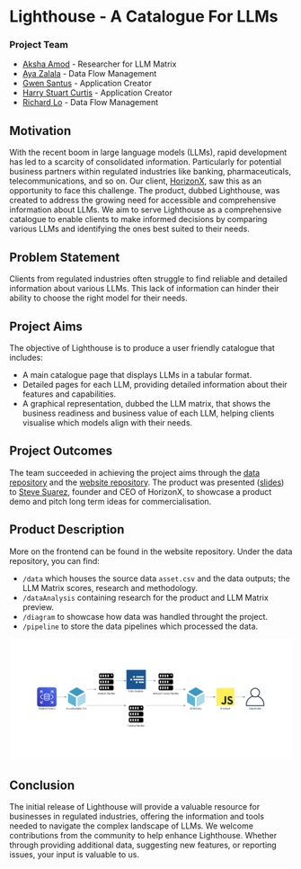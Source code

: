# Lighthouse - A Catalogue For LLMs

### Project Team

- [Aksha Amod](<https://github.com/akshaamod>) - Researcher for LLM Matrix
- [Aya Zalala](<https://github.com/azalzala>) - Data Flow Management
- [Gwen Santus](<https://github.com/gtsantus>) - Application Creator
- [Harry Stuart Curtis](<https://github.com/Rustic-Citrus>) - Application Creator
- [Richard Lo](<https://github.com/RichardLoProjects>) - Data Flow Management


## Motivation

With the recent boom in large language models (LLMs), rapid development has led to a scarcity of consolidated information. Particularly for potential business partners within regulated industries like banking, pharmaceuticals, telecommunications, and so on. Our client, [HorizonX](<https://www.horizonxc.com/>), saw this as an opportunity to face this challenge. The product, dubbed Lighthouse, was created to address the growing need for accessible and comprehensive information about LLMs. We aim to serve Lighthouse as a comprehensive catalogue to enable clients to make informed decisions by comparing various LLMs and identifying the ones best suited to their needs.

## Problem Statement

Clients from regulated industries often struggle to find reliable and detailed information about various LLMs. This lack of information can hinder their ability to choose the right model for their needs.

## Project Aims

The objective of Lighthouse is to produce a user friendly catalogue that includes:

- A main catalogue page that displays LLMs in a tabular format.
- Detailed pages for each LLM, providing detailed information about their features and capabilities.
- A graphical representation, dubbed the LLM matrix, that shows the business readiness and business value of each LLM, helping clients visualise which models align with their needs.

## Project Outcomes

The team succeeded in achieving the project aims through the [data repository](<https://github.com/RichardLoProjects/DF_2024_wk14_HackathonJuly24>) and the [website repository](<https://github.com/Rustic-Citrus/hackathon>). The product was presented ([slides](https://github.com/RichardLoProjects/DF_2024_wk14_HackathonJuly24/blob/main/4lgorithm%20-%20Lighthouse.pdf)) to [Steve Suarez](<https://www.linkedin.com/stevexsuarez>), founder and CEO of HorizonX, to showcase a product demo and pitch long term ideas for commercialisation.

## Product Description

More on the frontend can be found in the website repository. Under the data repository, you can find:

- `/data` which houses the source data `asset.csv` and the data outputs; the LLM Matrix scores, research and methodology.
- `/dataAnalysis` containing research for the product and LLM Matrix preview.
- `/diagram` to showcase how data was handled throught the project.
- `/pipeline` to store the data pipelines which processed the data.

![Data diagram](https://github.com/RichardLoProjects/DF_2024_wk14_HackathonJuly24/blob/main/diagram/data_flow_diagram.png)

## Conclusion

The initial release of Lighthouse will provide a valuable resource for businesses in regulated industries, offering the information and tools needed to navigate the complex landscape of LLMs. We welcome contributions from the community to help enhance Lighthouse. Whether through providing additional data, suggesting new features, or reporting issues, your input is valuable to us.


